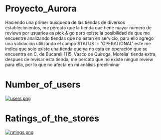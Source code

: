﻿# Proyecto_Aurora
Haciendo una primer busqueda de las tiendas de diversos establecimientos, me percato que la tienda que tiene mayor numero de reviews por usuarios es pick & go
pero existe la posibilidad de que me encuentre analizando tiendas que no estan en servicio, para ello agrego una validación
utilizando el campo STATUS != 'OPERATIONAL' este me indica que solo existe una tienda que ya no esta en operación que se encuentra en 
C. de Bucareli 1115, Vasco de Quiroga, Morelia' tienda extra,  despues de revisar esta tienda, me percato que no existe ningun review
para ella, por lo que no afecta en mi análisis preeliminar

# Number_of_users
[![users.png](https://i.postimg.cc/bNQsgvHs/users.png)](https://postimg.cc/XpYj74Pb)

# Ratings_of_the_stores
[![ratings.png](https://i.postimg.cc/g2mrTPN4/ratings.png)](https://postimg.cc/56KxXDcF)
